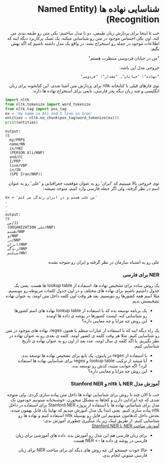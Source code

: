 <div dir="rtl" align='right'>

# شناسایی نهاده ها (Named Entity Recognition)

خب تا اینجا برای پردازش زبان طبیعی، دو تا مدل ساختیم: یکی متن رو طبقه بندی می کنه، اون یکی احساس موجود در متن رو شناسایی میکنه.
یک تسک پرکاربرد دیگه اینه که اطلاعات موجود در جمله رو استخراج بشه. در واقع یک مدل داشته باشیم که اگه بهش بگیم:

"من در خیابان فردوسی منتظرت هستم"

خروجی مدل این باشه:
  
`"نهاده": "خیابان", "مقدار": "فردوسی"`
  
توی فازهای قبلی با کتابخانه nltk برای پردازش متن آشنا شدی. این کتابخونه برای زبان انگلیسی و چند زبان دیگه بجز فارسی، تابعی برای استخراج نهاده ها داره:

<div dir="ltr" align='left'>

``` python
import nltk
from nltk.tokenize import word_tokenize
from nltk.tag import pos_tag
ex = 'my name is Ali and I live in Iran'
entities = nltk.ne_chunk(pos_tag(word_tokenize(ex)))
print(entities)
```
```
output:
(S
  my/PRP$
  name/NN
  is/VBZ
  (PERSON Ali/NNP)
  and/CC
  I/PRP
  live/VBP
  in/IN
  (GPE Iran/NNP))
```

<div dir="rtl" align='right'>

 توی خروجی بالا میبینیم که 'ایران' رو به عنوان موقعیت جغرافیایی و  'علی' رو به عنوان اسم در نظر گرفته. ولی اگر جمله فارسی وارد کنیم، متوجه نمیشه:

<div dir="ltr" align='left'>

 ```
 ex = 'من علی هستم و در ایران زندگی می کنم'
 .
 .
 .
 output:
 (S
  من/JJ
  (ORGANIZATION علی/NNP)
  هستم/NNP
  و/NNP
  در/NNP
  ایران/NNP
  زندگی/NNP
  میکنم/NN)
 ```

 <div dir="rtl" align='right'>

علی رو به اشتباه سازمان در نظر گرفته و ایران رو متوجه نشده

### NER برای فارسی
یک روش ساده برای تشخیص نهاده ها، استفاده از lookup table ها هست. 
یعنی یک جدول داشتیم باشیم برای نهاده های مختلف و در اون جدول کلمات مربوطه رو بنویسیم. مثلا اسم همه کشورها رو بنویسیم. بعد هر وقت اون کلمه داخل متن اومد، به عنوان نهاده تشخیصش بدیم
* یک برنامه توسعه بده که با استفاده از lookup table نهاده های اسم کشورها رو شناسایی کنه. لیست کشورها در پوشه ی داده ها اومده
* این روش چه مزایا و چه معایبی داره؟

یک راه دیگه اینه که با استفاده از عبارات منظم یا همون regex، نهاده های موجود در متن رو شناسایی کنیم. مثلا هر وقت کلمه ی کشور اومد، کلمه ی بعدی رو به عنوان نهاده در نظر بگیریم. یا اگه کلمه ی سال اومد، عدد بعد از اون رو به عنوان نهاده ی تاریخ شناسایی کنیم.

* با استفاده از regex در پایتون، یک تابع برای تشخیص نهاده ها توسعه بده.
* آیا میشه از ترکیب lookup table و regex برای شناسایی نهاده ها استفاده کرد؟ اگه جوابت مثبته، کدش رو توسعه بده.
* این روش چه مزایا و معایبی داره؟

### آموزش مدل NER با nltk و Stanford NER
خب تا الان چند تا روش برای شناسایی نهاده ها داخل متن پیاده سازی کردی. ولی متوجه شدی که چه ایرادایی دارن و کجاها به مشکل میخورن. خوشبختانه میتونیم خودمون یک مدل برای شناسایی نهاده ها با استفاده از پروژه Stanford NER  برای استفاده در داخل nltk پیاده سازی کنیم. یعنی ابتدا یک مدل آموزش میدیم که نهایتا یک فایل بهمون میده، بعدش داخل کدهامون میتونیم این فایل رو بوسیله nltk استفاده کنیم و نهاده ها رو شناسایی کنیم. از طریق لینک زیر یاد میگیری چطوری آموزش بدی:  
[آموزش ساخت NER با Stanford NER](https://medium.com/sicara/train-ner-model-with-nltk-stanford-tagger-english-french-german-6d90573a9486)

* برای زبان فارسی هم این مدل رو آموزش بده. داده های آموزشی برای زبان فارسی در پوشه ی داده ها -> NER هست.


* حالا خودت جستجو کن چه روش های دیگه ای برای ساخت NER برای زبان فارسی میتونی انجام بدی.
